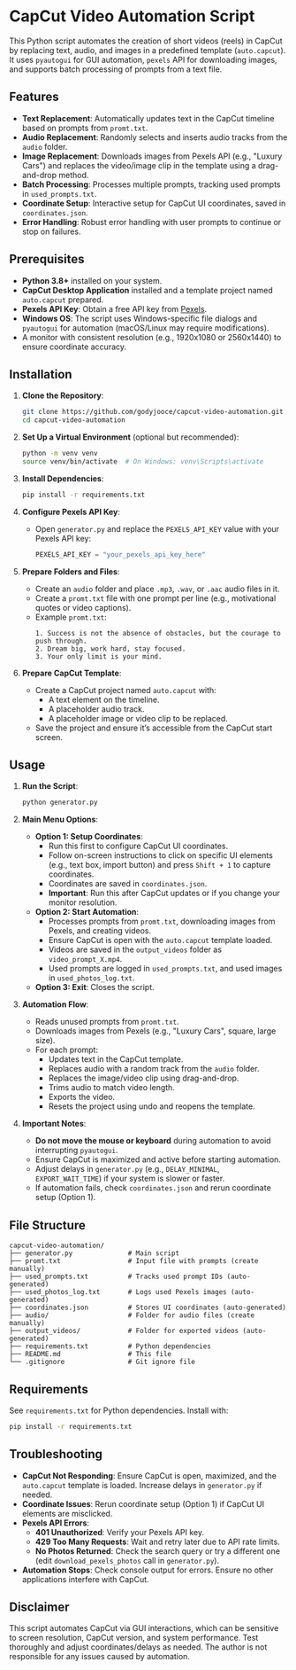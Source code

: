 # CapCut Video Automation Script

This Python script automates the creation of short videos (reels) in CapCut by replacing text, audio, and images in a predefined template (`auto.capcut`). It uses `pyautogui` for GUI automation, `pexels` API for downloading images, and supports batch processing of prompts from a text file.

## Features
- **Text Replacement**: Automatically updates text in the CapCut timeline based on prompts from `promt.txt`.
- **Audio Replacement**: Randomly selects and inserts audio tracks from the `audio` folder.
- **Image Replacement**: Downloads images from Pexels API (e.g., "Luxury Cars") and replaces the video/image clip in the template using a drag-and-drop method.
- **Batch Processing**: Processes multiple prompts, tracking used prompts in `used_prompts.txt`.
- **Coordinate Setup**: Interactive setup for CapCut UI coordinates, saved in `coordinates.json`.
- **Error Handling**: Robust error handling with user prompts to continue or stop on failures.

## Prerequisites
- **Python 3.8+** installed on your system.
- **CapCut Desktop Application** installed and a template project named `auto.capcut` prepared.
- **Pexels API Key**: Obtain a free API key from [Pexels](https://www.pexels.com/api/).
- **Windows OS**: The script uses Windows-specific file dialogs and `pyautogui` for automation (macOS/Linux may require modifications).
- A monitor with consistent resolution (e.g., 1920x1080 or 2560x1440) to ensure coordinate accuracy.

## Installation

1. **Clone the Repository**:
   ```bash
   git clone https://github.com/godyjooce/capcut-video-automation.git
   cd capcut-video-automation
   ```

2. **Set Up a Virtual Environment** (optional but recommended):
   ```bash
   python -m venv venv
   source venv/bin/activate  # On Windows: venv\Scripts\activate
   ```

3. **Install Dependencies**:
   ```bash
   pip install -r requirements.txt
   ```

4. **Configure Pexels API Key**:
   - Open `generator.py` and replace the `PEXELS_API_KEY` value with your Pexels API key:
     ```python
     PEXELS_API_KEY = "your_pexels_api_key_here"
     ```

5. **Prepare Folders and Files**:
   - Create an `audio` folder and place `.mp3`, `.wav`, or `.aac` audio files in it.
   - Create a `promt.txt` file with one prompt per line (e.g., motivational quotes or video captions).
   - Example `promt.txt`:
     ```
     1. Success is not the absence of obstacles, but the courage to push through.
     2. Dream big, work hard, stay focused.
     3. Your only limit is your mind.
     ```

6. **Prepare CapCut Template**:
   - Create a CapCut project named `auto.capcut` with:
     - A text element on the timeline.
     - A placeholder audio track.
     - A placeholder image or video clip to be replaced.
   - Save the project and ensure it’s accessible from the CapCut start screen.

## Usage

1. **Run the Script**:
   ```bash
   python generator.py
   ```

2. **Main Menu Options**:
   - **Option 1: Setup Coordinates**:
     - Run this first to configure CapCut UI coordinates.
     - Follow on-screen instructions to click on specific UI elements (e.g., text box, import button) and press `Shift + 1` to capture coordinates.
     - Coordinates are saved in `coordinates.json`.
     - **Important**: Run this after CapCut updates or if you change your monitor resolution.
   - **Option 2: Start Automation**:
     - Processes prompts from `promt.txt`, downloading images from Pexels, and creating videos.
     - Ensure CapCut is open with the `auto.capcut` template loaded.
     - Videos are saved in the `output_videos` folder as `video_prompt_X.mp4`.
     - Used prompts are logged in `used_prompts.txt`, and used images in `used_photos_log.txt`.
   - **Option 3: Exit**: Closes the script.

3. **Automation Flow**:
   - Reads unused prompts from `promt.txt`.
   - Downloads images from Pexels (e.g., "Luxury Cars", square, large size).
   - For each prompt:
     - Updates text in the CapCut template.
     - Replaces audio with a random track from the `audio` folder.
     - Replaces the image/video clip using drag-and-drop.
     - Trims audio to match video length.
     - Exports the video.
     - Resets the project using undo and reopens the template.

4. **Important Notes**:
   - **Do not move the mouse or keyboard** during automation to avoid interrupting `pyautogui`.
   - Ensure CapCut is maximized and active before starting automation.
   - Adjust delays in `generator.py` (e.g., `DELAY_MINIMAL`, `EXPORT_WAIT_TIME`) if your system is slower or faster.
   - If automation fails, check `coordinates.json` and rerun coordinate setup (Option 1).

## File Structure
```
capcut-video-automation/
├── generator.py              # Main script
├── promt.txt                 # Input file with prompts (create manually)
├── used_prompts.txt          # Tracks used prompt IDs (auto-generated)
├── used_photos_log.txt       # Logs used Pexels images (auto-generated)
├── coordinates.json          # Stores UI coordinates (auto-generated)
├── audio/                    # Folder for audio files (create manually)
├── output_videos/            # Folder for exported videos (auto-generated)
├── requirements.txt          # Python dependencies
├── README.md                 # This file
└── .gitignore                # Git ignore file
```

## Requirements
See `requirements.txt` for Python dependencies. Install with:
```bash
pip install -r requirements.txt
```

## Troubleshooting
- **CapCut Not Responding**: Ensure CapCut is open, maximized, and the `auto.capcut` template is loaded. Increase delays in `generator.py` if needed.
- **Coordinate Issues**: Rerun coordinate setup (Option 1) if CapCut UI elements are misclicked.
- **Pexels API Errors**:
  - **401 Unauthorized**: Verify your Pexels API key.
  - **429 Too Many Requests**: Wait and retry later due to API rate limits.
  - **No Photos Returned**: Check the search query or try a different one (edit `download_pexels_photos` call in `generator.py`).
- **Automation Stops**: Check console output for errors. Ensure no other applications interfere with CapCut.

## Disclaimer
This script automates CapCut via GUI interactions, which can be sensitive to screen resolution, CapCut version, and system performance. Test thoroughly and adjust coordinates/delays as needed. The author is not responsible for any issues caused by automation.
